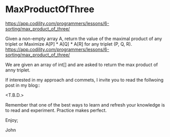 # MaxProductOfThree
https://app.codility.com/programmers/lessons/6-sorting/max_product_of_three/

Given a non-empty array A, return the value of the maximal product of any triplet
or 
Maximize A[P] * A[Q] * A[R] for any triplet (P, Q, R).
https://app.codility.com/programmers/lessons/6-sorting/max_product_of_three/

We are given an array of int[] and are asked to return the max product of
anny triplet.

If interested in my approach and commets, I invite you to read the follwoing
post in my blog::

<T.B.D.>

Remember that one of the best ways to learn and refresh your knowledge is to
read and experiment. Practice makes perfect.

Enjoy;

John
